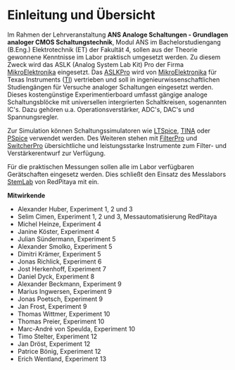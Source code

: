 # Einleitung und Übersicht

Im Rahmen der Lehrveranstaltung **ANS Analoge Schaltungen - Grundlagen analoger CMOS Schaltungstechnik**, Modul ANS im Bachelorstudiengang
(B.Eng.) Elektrotechnik (ET) der Fakultät 4, sollen aus der Theorie gewonnene Kenntnisse im Labor praktisch umgesetzt werden. Zu diesem
Zweck wird das ASLK (Analog System Lab Kit) Pro der Firma [MikroElektronika](https://www.mikroe.com/) eingesetzt. Das
[ASLKPro](https://www.mikroe.com/aslk-pro-kit) wird von [MikroElektronika](https://www.mikroe.com/) für Texas Instruments
([TI](http://www.ti.com/)) vertrieben und soll in ingenieurwissenschaftlichen Studiengängen für Versuche analoger
Schaltungen eingesetzt werden. Dieses kostengünstige Experimentierboard umfasst gängige analoge Schaltungsblöcke mit universellen intergrierten
Schaltkreisen, sogenannten IC\'s. Dazu gehören u.a. Operationsverstärker, ADC\'s, DAC\'s und Spannungsregler.

Zur Simulation können Schaltungssimulatoren wie [LTSpice](https://www.analog.com/en/design-center/design-tools-and-calculators/ltspice-simulator.html),
[TINA](http://www.ti.com/tool/TINA-TI?keyMatch=TINA&tisearch=Search-EN-Everything) oder [PSpice](https://www.pspice.com/) verwendet werden. Des Weiteren
stehen mit [FilterPro](https://webench.ti.com/webench5/power/webench5.cgi?origin=ti_panel&app=filterarchitect&filterType=Lowpass)
und [SwitcherPro](http://www.ti.com/tool/SWITCHERPRO?keyMatch=switcher%20pro&tisearch=Search-EN-Everything)
übersichtliche und leistungsstarke Instrumente zum Filter- und Verstärkerentwurf zur Verfügung.

Für die praktischen Messungen sollen alle im Labor verfügbaren Gerätschaften eingesetz werden. Dies schließt den Einsatz des Messlabors
[StemLab](https://www.redpitaya.com/) von RedPitaya mit ein.


__Mitwirkende__
-   Alexander Huber, Experiment 1, 2 und 3
-   Selim Cimen, Experiment 1, 2 und 3, Messautomatisierung RedPitaya
-   Michel Heinze, Experiment 4
-   Janine Köster, Experiment 4
-   Julian Sündermann, Experiment 5
-   Alexander Smolko, Experiment 5
-   Dimitri Krämer, Experiment 5
-   Jonas Richlick, Experiment 6
-   Jost Herkenhoff, Experiment 7
-   Daniel Dyck, Experiment 8
-   Alexander Beckmann, Experiment 9
-   Marius Ingwersen, Experiment 9
-   Jonas Poetsch, Experiment 9
-   Jan Frost, Experiment 9
-   Thomas Wittmer, Experiment 10
-   Thomas Preier, Experiment 10
-   Marc-André von Speulda, Experiment 10
-   Timo Stelter, Experiment 12
-   Jan Dröst, Experiment 12
-   Patrice Bönig, Experiment 12
-   Erich Wentland, Experiment 13

